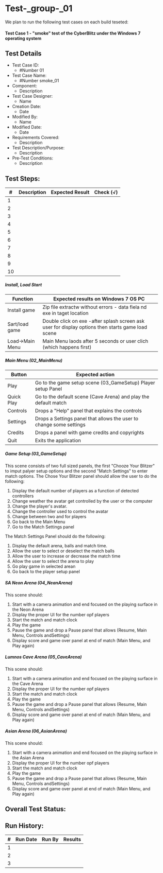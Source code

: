 # Test-_group-_01
We plan to run the following test cases on each build teseted:
#### Test Case 1 - "smoke" test of the CyberBlitz under the Windows 7 operating system

## Test Details

* Test Case ID:
  * #Number 01 
* Test Case Name: 
  * #Number smoke_01
* Component: 
  * Description
* Test Case Designer:
  * Name
* Creation Date:
  * Date
* Modified By:
  * Name
* Modified Date:
  * Date
* Requirements Covered:
  * Description
* Test Description/Purpose:
  * Description
* Pre-Test Conditions:
  * Description
## Test Steps: 
| # | Description | Expected Result | Check (√) |
| --- | --- | --- | --- |
| 1 | | | |			
| 2 | | | |			
| 3 | | | |			
| 4 | | | |			
| 5 | | | |			
| 6 | | | |			
| 7 | | | |			
| 8 | | | |			
| 9 | | | |			
| 10 | | | |			


##### Install, Load Start
|Function |Expected results on Windows 7 OS PC                                     |
|---------|------------------------------------------------------------------------|
|Install game|Zip file extractw without errors - data fiela nd exe in taget location|
|Sart/load game|Double click on exe -after splash screen ask user for display options then starts game load scene|
|Load->Main Menu|Main Menu laods after 5 seconds or user clich (which happens first)|

##### Main Menu (02_MainMenu)
|Button   |Expected action                                                            |
|---------|---------------------------------------------------------------------------|
|Play|Go to the game setup scene (03_GameSetup) Player setup Panel |
|Quick Play|Go to the default scene (Cave Arena) and play the default match|
|Controls|Drops a "Help" panel that explains the controls|
|Settings|Drops a Settings panel that allows the user to change some settings|
|Credits|Drops a panel with game credits and copyrights|
|Quit|Exits the application|
##### Game Setup (03_GameSetup)
This scene consists of two full sized panels, the first "Chooze Your Blitzer" to imput palyer setup options and the second "Match Settings" to enter match options.
The Chose Your Blitzer panel should allow the user to do the following:
1.  Display the default number of players as a function of detected controllers
2.  Change weather the avatar get controlled by the user or the computer
3.  Change the player's avatar.
4.  Change the controller used to control the avatar
5.  Change between two and for players
6.   Go back to the Main Menu
7.  Go to the Match Settings panel

The Match Settings Panel should do the following:
1.  Display the default arena, balls and match time.
2.  Allow the user to select or deselect the match balls
3.  Allow the user to increase or decrease the match time
4.  Allow the user to select the arena to play
5.  Go play game in selected arean
6.  Go back to the player setup panel

##### SA Neon Arena (04_NeanArena)
This scene should:
1.  Start with a camera animation and end focused on the playing surface in the Neon Arena
2.  Display the proper UI for the number opf players
3.  Start the match and match clock
4.  Play the game
5.  Pause the game and drop a Pause panel that allows (Resume, Main Menu, Controls andSettings)
6.  Display score and game over panel at end of match (Main Menu, and Play again)

##### Lumnos Cave Arena (05_CaveArena)
This scene should:
1.  Start with a camera animation and end focused on the playing surface in the Cave Arena
2.  Display the proper UI for the number opf players
3.  Start the match and match clock
4.  Play the game
5.  Pause the game and drop a Pause panel that allows (Resume, Main Menu, Controls andSettings)
6.  Display score and game over panel at end of match (Main Menu, and Play again)

##### Asian Arena (06_AsianArena)
This scene should:
1.  Start with a camera animation and end focused on the playing surface in the Asian Arena
2.  Display the proper UI for the number opf players
3.  Start the match and match clock
4.  Play the game
5.  Pause the game and drop a Pause panel that allows (Resume, Main Menu, Controls andSettings)
6.  Display score and game over panel at end of match (Main Menu, and Play again)
## Overall Test Status:


## Run History:
| # |	Run Date |	Run By |	Results |
| --- | --- | --- | --- |
| 1 | | | |			
| 2 | | | |			
| 3 | | | |
